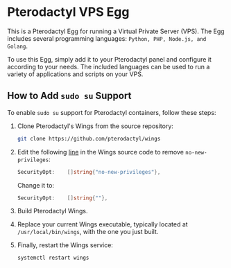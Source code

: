 # Pterodactyl VPS Egg

This is a Pterodactyl Egg for running a Virtual Private Server (VPS). The Egg includes several programming languages: `Python, PHP, Node.js, and Golang`. 

To use this Egg, simply add it to your Pterodactyl panel and configure it according to your needs. The included languages can be used to run a variety of applications and scripts on your VPS.

## How to Add `sudo su` Support

To enable `sudo su` support for Pterodactyl containers, follow these steps:

1. Clone Pterodactyl's Wings from the source repository:
   ```bash
   git clone https://github.com/pterodactyl/wings
   ```

2. Edit the following [line](https://github.com/pterodactyl/wings/blob/48c55af373684847c7f61035c0038c5e470e286c/environment/docker/container.go#L250) in the Wings source code to remove `no-new-privileges`:
   ```go
   SecurityOpt:    []string{"no-new-privileges"},
   ```
   Change it to:
   ```go
   SecurityOpt:    []string{""},
   ```

3. Build Pterodactyl Wings.

4. Replace your current Wings executable, typically located at `/usr/local/bin/wings`, with the one you just built.

5. Finally, restart the Wings service:
   ```bash
   systemctl restart wings
   ```
